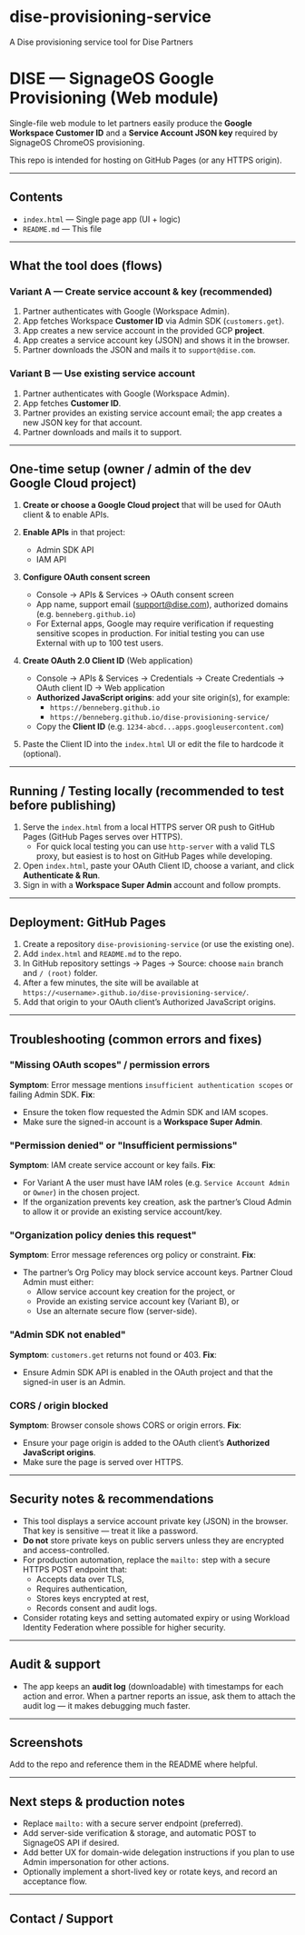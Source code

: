 # dise-provisioning-service
A Dise provisioning service tool for Dise Partners


# DISE — SignageOS Google Provisioning (Web module)

Single-file web module to let partners easily produce the **Google Workspace Customer ID** and a **Service Account JSON key** required by SignageOS ChromeOS provisioning.

This repo is intended for hosting on GitHub Pages (or any HTTPS origin).

---

## Contents

- `index.html` — Single page app (UI + logic)
- `README.md` — This file

---

## What the tool does (flows)

### Variant A — Create service account & key (recommended)
1. Partner authenticates with Google (Workspace Admin).
2. App fetches Workspace **Customer ID** via Admin SDK (`customers.get`).
3. App creates a new service account in the provided GCP **project**.
4. App creates a service account key (JSON) and shows it in the browser.
5. Partner downloads the JSON and mails it to `support@dise.com`.

### Variant B — Use existing service account
1. Partner authenticates with Google (Workspace Admin).
2. App fetches **Customer ID**.
3. Partner provides an existing service account email; the app creates a new JSON key for that account.
4. Partner downloads and mails it to support.

---

## One-time setup (owner / admin of the dev Google Cloud project)

1. **Create or choose a Google Cloud project** that will be used for OAuth client & to enable APIs.

2. **Enable APIs** in that project:
   - Admin SDK API
   - IAM API

3. **Configure OAuth consent screen**
   - Console → APIs & Services → OAuth consent screen
   - App name, support email (support@dise.com), authorized domains (e.g. `benneberg.github.io`)
   - For External apps, Google may require verification if requesting sensitive scopes in production. For initial testing you can use External with up to 100 test users.

4. **Create OAuth 2.0 Client ID** (Web application)
   - Console → APIs & Services → Credentials → Create Credentials → OAuth client ID → Web application
   - **Authorized JavaScript origins**: add your site origin(s), for example:
     - `https://benneberg.github.io`
     - `https://benneberg.github.io/dise-provisioning-service/`
   - Copy the **Client ID** (e.g. `1234-abcd...apps.googleusercontent.com`)

5. Paste the Client ID into the `index.html` UI or edit the file to hardcode it (optional).

---

## Running / Testing locally (recommended to test before publishing)

1. Serve the `index.html` from a local HTTPS server OR push to GitHub Pages (GitHub Pages serves over HTTPS).
   - For quick local testing you can use `http-server` with a valid TLS proxy, but easiest is to host on GitHub Pages while developing.
2. Open `index.html`, paste your OAuth Client ID, choose a variant, and click **Authenticate & Run**.
3. Sign in with a **Workspace Super Admin** account and follow prompts.

---

## Deployment: GitHub Pages

1. Create a repository `dise-provisioning-service` (or use the existing one).
2. Add `index.html` and `README.md` to the repo.
3. In GitHub repository settings → Pages → Source: choose `main` branch and `/ (root)` folder.
4. After a few minutes, the site will be available at `https://<username>.github.io/dise-provisioning-service/`.
5. Add that origin to your OAuth client’s Authorized JavaScript origins.

---

## Troubleshooting (common errors and fixes)

### "Missing OAuth scopes" / permission errors
**Symptom**: Error message mentions `insufficient authentication scopes` or failing Admin SDK.
**Fix**:
- Ensure the token flow requested the Admin SDK and IAM scopes.
- Make sure the signed-in account is a **Workspace Super Admin**.

### "Permission denied" or "Insufficient permissions"
**Symptom**: IAM create service account or key fails.
**Fix**:
- For Variant A the user must have IAM roles (e.g. `Service Account Admin` or `Owner`) in the chosen project.
- If the organization prevents key creation, ask the partner’s Cloud Admin to allow it or provide an existing service account/key.

### "Organization policy denies this request"
**Symptom**: Error message references org policy or constraint.
**Fix**:
- The partner’s Org Policy may block service account keys. Partner Cloud Admin must either:
  - Allow service account key creation for the project, or
  - Provide an existing service account key (Variant B), or
  - Use an alternate secure flow (server-side).

### "Admin SDK not enabled"
**Symptom**: `customers.get` returns not found or 403.
**Fix**:
- Ensure Admin SDK API is enabled in the OAuth project and that the signed-in user is an Admin.

### CORS / origin blocked
**Symptom**: Browser console shows CORS or origin errors.
**Fix**:
- Ensure your page origin is added to the OAuth client’s **Authorized JavaScript origins**.
- Make sure the page is served over HTTPS.

---

## Security notes & recommendations

- This tool displays a service account private key (JSON) in the browser. That key is sensitive — treat it like a password.
- **Do not** store private keys on public servers unless they are encrypted and access-controlled.
- For production automation, replace the `mailto:` step with a secure HTTPS POST endpoint that:
  - Accepts data over TLS,
  - Requires authentication,
  - Stores keys encrypted at rest,
  - Records consent and audit logs.
- Consider rotating keys and setting automated expiry or using Workload Identity Federation where possible for higher security.

---

## Audit & support

- The app keeps an **audit log** (downloadable) with timestamps for each action and error. When a partner reports an issue, ask them to attach the audit log — it makes debugging much faster.

---

## Screenshots 
Add to the repo and reference them in the README where helpful.

---

## Next steps & production notes

- Replace `mailto:` with a secure server endpoint (preferred).
- Add server-side verification & storage, and automatic POST to SignageOS API if desired.
- Add better UX for domain-wide delegation instructions if you plan to use Admin impersonation for other actions.
- Optionally implement a short-lived key or rotate keys, and record an acceptance flow.

---

## Contact / Support


